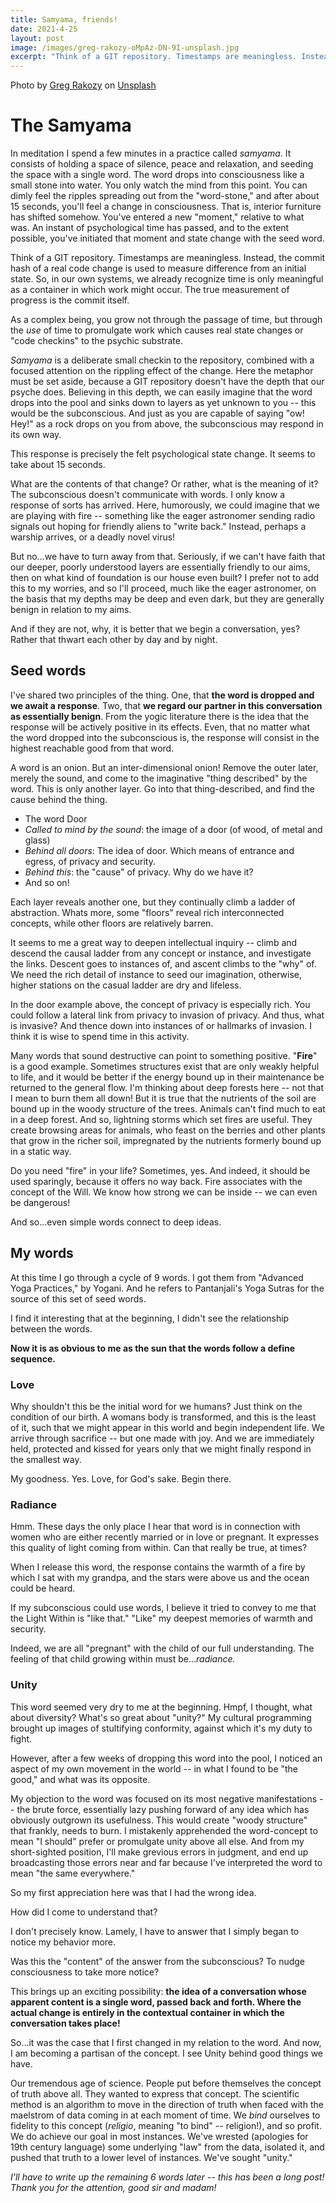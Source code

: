 ```yaml
---
title: Samyama, friends!
date: 2021-4-25
layout: post
image: /images/greg-rakozy-oMpAz-DN-9I-unsplash.jpg
excerpt: "Think of a GIT repository. Timestamps are meaningless. Instead, the commit hash of a real code change is used to measure difference from an initial state. So, in our own systems, we already recognize time is only meaningful as a container in which work might occur. The true measurement of progress is the commit itself."
---
```


Photo by <a
href="https://unsplash.com/@grakozy?utm_source=unsplash&utm_medium=referral&utm_content=creditCopyText">Greg
Rakozy</a> on <a
href="https://unsplash.com/s/photos/meditation-mountainis?utm_source=unsplash&utm_medium=referral&utm_content=creditCopyText">Unsplash</a>

# The Samyama

In meditation I spend a few minutes in a practice called *samyama*. It consists
of holding a space of silence, peace and relaxation, and seeding the space with
a single word. The word drops into consciousness like a small stone into water.
You only watch the mind from this point. You can dimly feel the ripples
spreading out from the "word-stone," and after about 15 seconds, you'll feel a
change in consciousness. That is, interior furniture has shifted somehow.
You've entered a new "moment," relative to what was. An instant of
psychological time has passed, and to the extent possible, you've initiated
that moment and state change with the seed word.

Think of a GIT repository. Timestamps are meaningless. Instead, the commit hash
of a real code change is used to measure difference from an initial state. So,
in our own systems, we already recognize time is only meaningful as a container
in which work might occur. The true measurement of progress is the commit
itself.

As a complex being, you grow not through the passage of time, but through the
*use* of time to promulgate work which causes real state changes or "code
checkins" to the psychic substrate.

*Samyama* is a deliberate small checkin to the repository, combined with a
focused attention on the rippling effect of the change. Here the metaphor must
be set aside, because a GIT repository doesn't have the depth that our psyche
does. Believing in this depth, we can easily imagine that the word drops into
the pool and sinks down to layers as yet unknown to you -- this would be the
subconscious. And just as you are capable of saying "ow! Hey!" as a rock drops
on you from above, the subconscious may respond in its own way.

This response is precisely the felt psychological state change. It seems to
take about 15 seconds.

What are the contents of that change? Or rather, what is the meaning of it? The
subconscious doesn't communicate with words. I only know a response of sorts
has arrived. Here, humorously, we could imagine that we are playing with fire
-- something like the eager astronomer sending radio signals out hoping for
friendly aliens to "write back." Instead, perhaps a warship arrives, or a
deadly novel virus!

But no...we have to turn away from that. Seriously, if we can't have faith that
our deeper, poorly understood layers are essentially friendly to our aims,
then on what kind of foundation is our house even built? I prefer not to add
this to my worries, and so I'll proceed, much like the eager astronomer, on the
basis that my depths may be deep and even dark, but they are generally benign
in relation to my aims.

And if they are not, why, it is better that we begin a conversation, yes?
Rather that thwart each other by day and by night.

## Seed words

I've shared two principles of the thing. One, that **the word is dropped and we
await a response**. Two, that **we regard our partner in this conversation as
essentially benign**. From the yogic literature there is the idea that the
response will be actively positive in its effects. Even, that no matter what
the word dropped into the subconscious is, the response will consist in the
highest reachable good from that word.

A word is an onion. But an inter-dimensional onion! Remove the outer later,
merely the sound, and come to the imaginative "thing described" by the word.
This is only another layer. Go into that thing-described, and find the cause
behind the thing. 

* The word Door
* *Called to mind by the sound*: the image of a door (of wood, of metal and glass)
* *Behind all doors*: The idea of door. Which means of entrance and egress, of privacy and security.
* *Behind this*: the "cause" of privacy. Why do we have it?
* And so on!

Each layer reveals another one, but they continually climb a ladder of
abstraction. Whats more, some "floors" reveal rich interconnected concepts,
while other floors are relatively barren.

It seems to me a great way to deepen intellectual inquiry -- climb and descend
the causal ladder from any concept or instance, and investigate the links.
Descent goes to instances of, and ascent climbs to the "why" of. We need the
rich detail of instance to seed our imagination, otherwise, higher stations on
the casual ladder are dry and lifeless.

In the door example above, the concept of privacy is especially rich. You could
follow a lateral link from privacy to invasion of privacy. And thus, what is
invasive? And thence down into instances of or hallmarks of invasion. I think
it is wise to spend time in this activity.

Many words that sound destructive can point to something positive. "**Fire**" is a
good example. Sometimes structures exist that are only weakly helpful to life,
and it would be better if the energy bound up in their maintenance be returned
to the general flow. I'm thinking about deep forests here -- not that I mean to
burn them all down! But it is true that the nutrients of the soil are bound up
in the woody structure of the trees. Animals can't find much to eat in a deep
forest. And so, lightning storms which set fires are useful. They create
browsing areas for animals, who feast on the berries and other plants that grow
in the richer soil, impregnated by the nutrients formerly bound up in a static
way.

Do you need "fire" in your life? Sometimes, yes. And indeed, it should be used
sparingly, because it offers no way back. Fire associates with the concept of
the Will. We know how strong we can be inside -- we can even be dangerous!

And so...even simple words connect to deep ideas.

## My words

At this time I go through a cycle of 9 words. I got them from "Advanced Yoga
Practices," by Yogani. And he refers to Pantanjali's Yoga Sutras for the source
of this set of seed words.

I find it interesting that at the beginning, I didn't see the relationship
between the words.

**Now it is as obvious to me as the sun that the words follow a define sequence.**

### Love

Why shouldn't this be the initial word for we humans? Just think on the
condition of our birth. A womans body is transformed, and this is the least of
it, such that we might appear in this world and begin independent life. We
arrive through sacrifice -- but one made with joy. And we are immediately held,
protected and kissed for years only that we might finally respond in the
smallest way.

My goodness. Yes. Love, for God's sake. Begin there.

### Radiance

Hmm. These days the only place I hear that word is in connection with women who
are either recently married or in love or pregnant. It expresses this quality
of light coming from within. Can that really be true, at times?

When I release this word, the response contains the warmth of a fire by which I
sat with my grandpa, and the stars were above us and the ocean could be heard.

If my subconscious could use words, I believe it tried to convey to me that the
Light Within is "like that." "Like" my deepest memories of warmth and security.

Indeed, we are all "pregnant" with the child of our full understanding. The
feeling of that child growing within must be...*radiance.*

### Unity

This word seemed very dry to me at the beginning. Hmpf, I thought, what about
diversity? What's so great about "unity?" My cultural programming brought up
images of stultifying conformity, against which it's my duty to fight.

However, after a few weeks of dropping this word into the pool, I noticed an
aspect of my own movement in the world -- in what I found to be "the good," and
what was its opposite.

My objection to the word was focused on its most negative manifestations -- the
brute force, essentially lazy pushing forward of any idea which has obviously
outgrown its usefulness. This would create "woody structure" that frankly,
needs to burn. I mistakenly apprehended the word-concept to mean "I should"
prefer or promulgate unity above all else. And from my short-sighted position,
I'll make grevious errors in judgment, and end up broadcasting those errors
near and far because I've interpreted the word to mean "the same everywhere."

So my first appreciation here was that I had the wrong idea.

How did I come to understand that?

I don't precisely know. Lamely, I have to answer that I simply began to notice
my behavior more.

Was this the "content" of the answer from the subconscious? To nudge
consciousness to take more notice?

This brings up an exciting possibility: **the idea of a conversation whose
apparent content is a single word, passed back and forth. Where the actual
change is entirely in the contextual container in which the conversation takes
place!**

So...it was the case that I first changed in my relation to the word. And now,
I am becoming a partisan of the concept. I see Unity behind good things we
have.

Our tremendous age of science. People put before themselves the concept of
truth above all. They wanted to express that concept. The scientific method is
an algorithm to move in the direction of truth when faced with the maelstrom of
data coming in at each moment of time. We *bind* ourselves to fidelity to this
concept (*religio*, meaning "to bind" -- religion!), and so profit. We do
achieve our goal in most instances. We've wrested (apologies for 19th century
language) some underlying "law" from the data, isolated it, and pushed that
truth to a lower level of instances. We've sought "unity."

*I'll have to write up the remaining 6 words later -- this has been a long
post! Thank you for the attention, good sir and madam!*



